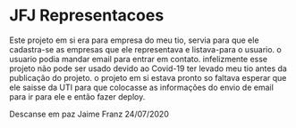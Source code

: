 # JFJ Representacoes

Este projeto em si era para empresa do meu tio, servia para que ele cadastra-se as empresas que ele representava e listava-para o usuario. o usuario podia mandar email para entrar em contato. infelizmente esse projeto não pode ser usado devido ao Covid-19 ter levado meu tio antes da publicação do projeto. o projeto em si estava pronto so faltava esperar que ele saisse da UTI para que colocasse as informações do envio de email para ir para ele e então fazer deploy.

Descanse em paz Jaime Franz 24/07/2020
